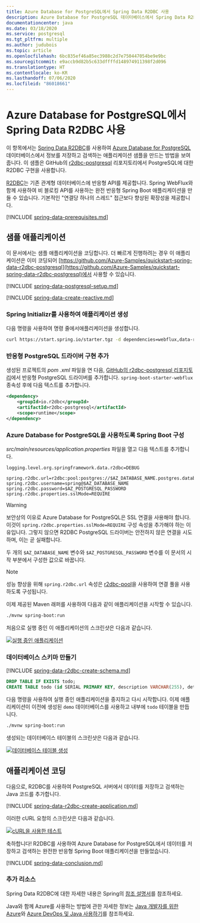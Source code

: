 ```yaml
---
title: Azure Database for PostgreSQL에서 Spring Data R2DBC 사용
description: Azure Database for PostgreSQL 데이터베이스에서 Spring Data R2DBC를 사용하는 방법을 알아보세요.
documentationcenter: java
ms.date: 03/18/2020
ms.service: postgresql
ms.tgt_pltfrm: multiple
ms.author: judubois
ms.topic: article
ms.openlocfilehash: 6bc835ef46a85ec3988c2d7e750447054be9e9bc
ms.sourcegitcommit: e9accb9d82b5c633dffffd148974911398f2d096
ms.translationtype: HT
ms.contentlocale: ko-KR
ms.lasthandoff: 07/06/2020
ms.locfileid: "86018661"
---
```

# <a name="use-spring-data-r2dbc-with-azure-database-for-postgresql"></a>Azure Database for PostgreSQL에서 Spring Data R2DBC 사용

이 항목에서는 [Spring Data R2DBC](https://spring.io/projects/spring-data-r2dbc)를 사용하여 [Azure Database for PostgreSQL](/azure/postgresql/) 데이터베이스에서 정보를 저장하고 검색하는 애플리케이션 샘플을 만드는 방법을 보여줍니다. 이 샘플은 GitHub의 [r2dbc-postgresql](https://github.com/pgjdbc/r2dbc-postgresql) 리포지토리에서 PostgreSQL에 대한 R2DBC 구현을 사용합니다.

[R2DBC](https://r2dbc.io/)는 기존 관계형 데이터베이스에 반응형 API를 제공합니다. Spring WebFlux와 함께 사용하여 비 블로킹 API를 사용하는 완전 반응형 Spring Boot 애플리케이션을 만들 수 있습니다. 기본적인 "연결당 하나의 스레드" 접근보다 향상된 확장성을 제공합니다.

[!INCLUDE [spring-data-prerequisites.md](includes/spring-data-prerequisites.md)]

## <a name="sample-application"></a>샘플 애플리케이션

이 문서에서는 샘플 애플리케이션을 코딩합니다. 더 빠르게 진행하려는 경우 이 애플리케이션은 이미 코딩되어 [https://github.com/Azure-Samples/quickstart-spring-data-r2dbc-postgresql](https://github.com/Azure-Samples/quickstart-spring-data-r2dbc-postgresql)에서 사용할 수 있습니다.

[!INCLUDE [spring-data-postgresql-setup.md](includes/spring-data-postgresql-setup.md)]

[!INCLUDE [spring-data-create-reactive.md](includes/spring-data-create-reactive.md)]

### <a name="generate-the-application-by-using-spring-initializr"></a>Spring Initializr를 사용하여 애플리케이션 생성

다음 명령을 사용하여 명령 줄에서애플리케이션을 생성합니다.

```bash
curl https://start.spring.io/starter.tgz -d dependencies=webflux,data-r2dbc -d baseDir=azure-database-workshop -d bootVersion=2.3.1.RELEASE -d javaVersion=8 | tar -xzvf -
```

### <a name="add-the-reactive-postgresql-driver-implementation"></a>반응형 PostgreSQL 드라이버 구현 추가

생성된 프로젝트의 *pom .xml* 파일을 연 다음, [GitHub의 r2dbc-postgresql 리포지토리](https://github.com/pgjdbc/r2dbc-postgresql)에서 반응형 PostgreSQL 드라이버를 추가합니다. `spring-boot-starter-webflux` 종속성 후에 다음 텍스트를 추가합니다.

```xml
<dependency>
    <groupId>io.r2dbc</groupId>
    <artifactId>r2dbc-postgresql</artifactId>
    <scope>runtime</scope>
</dependency>
```

### <a name="configure-spring-boot-to-use-azure-database-for-postgresql"></a>Azure Database for PostgreSQL을 사용하도록 Spring Boot 구성

*src/main/resources/application.properties* 파일을 열고 다음 텍스트를 추가합니다.

```properties
logging.level.org.springframework.data.r2dbc=DEBUG

spring.r2dbc.url=r2dbc:pool:postgres://$AZ_DATABASE_NAME.postgres.database.azure.com:5432/demo
spring.r2dbc.username=spring@$AZ_DATABASE_NAME
spring.r2dbc.password=$AZ_POSTGRESQL_PASSWORD
spring.r2dbc.properties.sslMode=REQUIRE
```

> [!WARNING]
> 보안상의 이유로 Azure Database for PostgreSQL은 SSL 연결을 사용해야 합니다. 이것이 `spring.r2dbc.properties.sslMode=REQUIRE` 구성 속성을 추가해야 하는 이유입니다. 그렇지 않으면 R2DBC PostgreSQL 드라이버는 안전하지 않은 연결을 시도하며, 이는 곧 실패합니다.

두 개의 `$AZ_DATABASE_NAME` 변수와 `$AZ_POSTGRESQL_PASSWORD` 변수를 이 문서의 시작 부분에서 구성한 값으로 바꿉니다.

> [!NOTE]
> 성능 향상을 위해 `spring.r2dbc.url` 속성은 [r2dbc-pool](https://github.com/r2dbc/r2dbc-pool)을 사용하여 연결 풀을 사용하도록 구성됩니다.

이제 제공된 Maven 래퍼를 사용하여 다음과 같이 애플리케이션을 시작할 수 있습니다.

```bash
./mvnw spring-boot:run
```

처음으로 실행 중인 이 애플리케이션의 스크린샷은 다음과 같습니다.

[![실행 중인 애플리케이션](media/configure-spring-data-r2dbc-with-azure-postgresql/create-postgresql-01.png)](media/configure-spring-data-r2dbc-with-azure-postgresql/create-postgresql-01.png#lightbox)

### <a name="create-the-database-schema"></a>데이터베이스 스키마 만들기

[!INCLUDE [spring-data-r2dbc-create-schema.md](includes/spring-data-r2dbc-create-schema.md)]

```sql
DROP TABLE IF EXISTS todo;
CREATE TABLE todo (id SERIAL PRIMARY KEY, description VARCHAR(255), details VARCHAR(4096), done BOOLEAN);
```

다음 명령을 사용하여 실행 중인 애플리케이션을 중지하고 다시 시작합니다. 이제 애플리케이션이 이전에 생성된 `demo` 데이터베이스를 사용하고 내부에 `todo` 테이블을 만듭니다.

```bash
./mvnw spring-boot:run
```

생성되는 데이터베이스 테이블의 스크린샷은 다음과 같습니다.

[![데이터베이스 테이블 생성](media/configure-spring-data-r2dbc-with-azure-postgresql/create-postgresql-02.png)](media/configure-spring-data-r2dbc-with-azure-postgresql/create-postgresql-02.png#lightbox)

## <a name="code-the-application"></a>애플리케이션 코딩

다음으로, R2DBC를 사용하여 PostgreSQL 서버에서 데이터를 저장하고 검색하는 Java 코드를 추가합니다.

[!INCLUDE [spring-data-r2dbc-create-application.md](includes/spring-data-r2dbc-create-application.md)]

이러한 cURL 요청의 스크린샷은 다음과 같습니다.

[![cURL을 사용한 테스트](media/configure-spring-data-r2dbc-with-azure-postgresql/create-postgresql-03.png)](media/configure-spring-data-r2dbc-with-azure-postgresql/create-postgresql-03.png#lightbox)

축하합니다! R2DBC를 사용하여 Azure Database for PostgreSQL에서 데이터를 저장하고 검색하는 완전한 반응형 Spring Boot 애플리케이션을 만들었습니다.

[!INCLUDE [spring-data-conclusion.md](includes/spring-data-conclusion.md)]

### <a name="additional-resources"></a>추가 리소스

Spring Data R2DBC에 대한 자세한 내용은 Spring의 [참조 설명서](https://docs.spring.io/spring-data/r2dbc/docs/current/reference/html/#reference)를 참조하세요.

Java와 함께 Azure를 사용하는 방법에 관한 자세한 정보는 [Java 개발자를 위한 Azure](/azure/developer/java/)와 [Azure DevOps 및 Java 사용하기](/azure/devops/)를 참조하세요.
